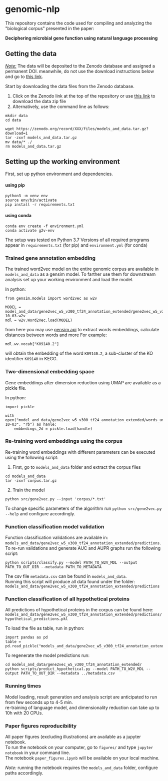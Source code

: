 # genomic-nlp

This repository contains the code used for compiling and analyzing the "biological corpus" presented in the paper:

**Deciphering microbial gene function using natural language processing**



## Getting the data
<ins>*Note:*</ins> The data will be deposited to the Zenodo database and assigned a permanent DOI.
meanwhile, do not use the download instructions below and go to [this link](http://tiny.cc/eb6ouz).

Start by downloading the data files from the Zenodo database.  

1. Click on the Zenodo link at the top of the repository or use [this link](http://tiny.cc/eb6ouz) to download the data zip file
2. Alternatively, use the command line as follows: 
```
mkdir data
cd data

wget https://zenodo.org/record/XXX/files/models_and_data.tar.gz?download=1
tar -zxvf models_and_data.tar.gz
mv data/* ./
rm models_and_data.tar.gz
```

## Setting up the working environment
First, set up python environment and dependencies. 
#### using pip
```
python3 -m venv env
source env/bin/activate
pip install -r requirements.txt
```
#### using conda
```
conda env create -f environment.yml
conda activate g2v-env
```

The setup was tested on Python 3.7
Versions of all required programs appear in `requirements.txt` (for pip) and `environment.yml` (for conda)

### Trained gene annotation embedding
The trained word2vec model on the entire genomic corpus are available in `models_and_data` as a gensim model.
To farther use them for downstream analysis set up your working environment and load the model.

In python:
```
from gensim.models import word2vec as w2v

MODEL = model_and_data/gene2vec_w5_v300_tf24_annotation_extended/gene2vec_w5_v300_tf24_annotation_extended_2021-10-03.w2v
mdl = w2v.Word2Vec.load(MODEL)
```

from here you may use [gensim api](https://radimrehurek.com/gensim/models/word2vec.html) to extract words embeddings, calculate distances between words and more 
For example:
```
mdl.wv.vocab["K09140.2"]
```
will obtain the embedding of the word `K09140.2`, a sub-cluster of the KO identifier `K09140` in KEGG.

### Two-dimensional embedding space
Gene embeddings after dimension reduction using UMAP are available as a pickle file.

In python:
```
import pickle

with open("model_and_data/gene2vec_w5_v300_tf24_annotation_extended/words_umap_2021-10-03", "rb") as hanle:
    embbedings_2d = pickle.load(handle)
```

###  Re-training word embeddings using the corpus
Re-training word embeddings with different parameters can be executed using the following script:
1. First, go to `models_and_data` folder and extract the corpus files
```
cd models_and_data 
tar -zxvf corpus.tar.gz
```
2. Train the model
```
python src/gene2vec.py --input 'corpus/*.txt'
```
To change specific parameters of the algorithm run
`python src/gene2vec.py --help` and configure accordingly. 

### Function classification model validation
Function classification validations are available in:
`models_and_data/gene2vec_w5_v300_tf24_annotation_extended/predictions`.   
To re-run validations and generate AUC and AUPR graphs run the following script:
```
python scripts/classify.py --model PATH_TO_W2V_MDL --output PATH_TO_OUT_DIR --metadata PATH_TO_METADATA
```
The csv file `metadata.csv` can be found in `models_and_data`.  
Running this script will produce all data found under the folder:  
`models_and_data/gene2vec_w5_v300_tf24_annotation_extended/predictions`

### Function classification of all hypothetical proteins
All predictions of hypothetical proteins in the corpus can be found here:
`models_and_data/gene2vec_w5_v300_tf24_annotation_extended/predictions/hypothetical_predictions.pkl`

To load the file as table, run in python:
```
import pandas as pd
table = pd.read_pickle("models_and_data/gene2vec_w5_v300_tf24_annotation_extended/predictions/hypothetical_predictions.pkl")
```
To regenerate the model predictions run:
```
cd models_and_data/gene2vec_w5_v300_tf24_annotation_extended/
python scripts/predict_hypothetical.py --model PATH_TO_W2V_MDL --output PATH_TO_OUT_DIR --metadata ../metadata.csv
```
### Running times
Model loading, result generation and analysis script are anticipated to run from few seconds up to 4-5 min.\
re-training of language model, and dimensionality reduction can take up to 10h with 20 CPUs.


### Paper figures reproducibility
All paper figures (excluding illustrations) are available as a jupyter notebook.  
To run the notebook on your computer, go to `figures/` and type `jupyter notebook` in your command line.  
The notebook `paper_figures.ipynb` will be available on your local machine.  

*Note:* running the notebook requires the `models_and_data` folder, configure paths accordingly.





